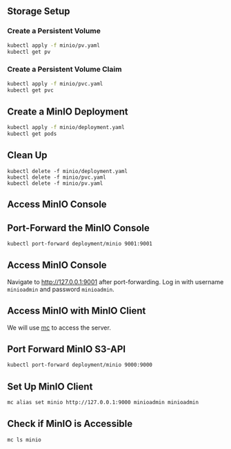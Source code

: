 ## Storage Setup

### Create a Persistent Volume

```bash
kubectl apply -f minio/pv.yaml
kubectl get pv
```

### Create a Persistent Volume Claim

```bash
kubectl apply -f minio/pvc.yaml
kubectl get pvc
```

## Create a MinIO Deployment

```bash
kubectl apply -f minio/deployment.yaml
kubectl get pods
```

## Clean Up

```
kubectl delete -f minio/deployment.yaml
kubectl delete -f minio/pvc.yaml
kubectl delete -f minio/pv.yaml
```

## Access MinIO Console

## Port-Forward the MinIO Console

```bash
kubectl port-forward deployment/minio 9001:9001
```

## Access MinIO Console

Navigate to http://127.0.0.1:9001 after port-forwarding. Log in with username `minioadmin` and password `minioadmin`.

## Access MinIO with MinIO Client

We will use [mc](https://min.io/docs/minio/linux/reference/minio-mc.html) to access the server.

## Port Forward MinIO S3-API

```bash
kubectl port-forward deployment/minio 9000:9000
```

## Set Up MinIO Client

```bash
mc alias set minio http://127.0.0.1:9000 minioadmin minioadmin
```

## Check if MinIO is Accessible

```bash
mc ls minio
```